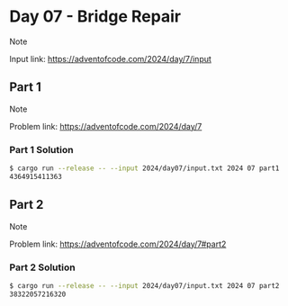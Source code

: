 # Day 07 - Bridge Repair

> [!NOTE]
> Input link: <https://adventofcode.com/2024/day/7/input>

## Part 1

> [!NOTE]
> Problem link: <https://adventofcode.com/2024/day/7>

### Part 1 Solution

```bash
$ cargo run --release -- --input 2024/day07/input.txt 2024 07 part1
4364915411363
```

## Part 2

> [!NOTE]
> Problem link: <https://adventofcode.com/2024/day/7#part2>

### Part 2 Solution

```bash
$ cargo run --release -- --input 2024/day07/input.txt 2024 07 part2
38322057216320
```
